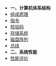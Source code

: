 - **一、计算机体系结构**
- [组成原理](/architect/architecture/compose.md '硬件组成')
- [指令](/architect/architecture/instruct.md '指令')
- [校验码](/architect/architecture/checkcode '校验码')
- [存储系统](/architect/architecture/storage.md '存储系统')
- [磁盘阵列](/architect/architecture/raid '磁盘阵列')
- [总线](/architect/architecture/bus '总线')
- **二、系统性能**
- [性能评价](/architect/performance/evaluation.md '性能评价')
